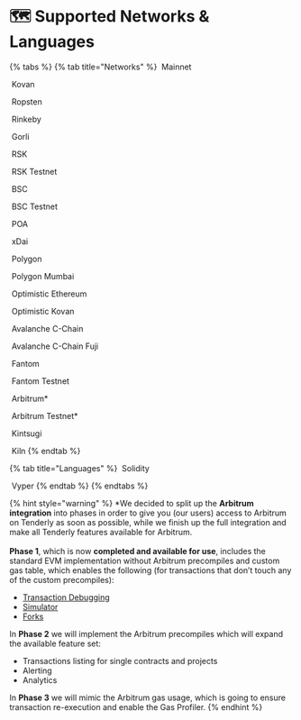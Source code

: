 # 🗺 Supported Networks & Languages

{% tabs %}
{% tab title="Networks" %}
<img src=".gitbook/assets/image (80) (1) (1) (1).png" alt="" data-size="line"> Mainnet

<img src=".gitbook/assets/image (85) (1) (1).png" alt="" data-size="line"> Kovan

<img src=".gitbook/assets/image (73).png" alt="" data-size="line"> Ropsten

<img src=".gitbook/assets/image (75) (1) (1).png" alt="" data-size="line"> Rinkeby

<img src=".gitbook/assets/image (74) (1) (1).png" alt="" data-size="line"> Gorli

<img src=".gitbook/assets/image (83) (1) (1) (1).png" alt="" data-size="line"> RSK

<img src=".gitbook/assets/image (71).png" alt="" data-size="line"> RSK Testnet

<img src=".gitbook/assets/image (82) (1) (1).png" alt="" data-size="line"> BSC

<img src=".gitbook/assets/image (88) (1) (1).png" alt="" data-size="line"> BSC Testnet

<img src=".gitbook/assets/image (86) (1) (1).png" alt="" data-size="line"> POA

<img src=".gitbook/assets/image (84) (1) (1).png" alt="" data-size="line"> xDai

<img src=".gitbook/assets/image (69) (1).png" alt="" data-size="line"> Polygon

<img src=".gitbook/assets/image (70) (1).png" alt="" data-size="line"> Polygon Mumbai

<img src=".gitbook/assets/image (87) (1) (1).png" alt="" data-size="line"> Optimistic Ethereum

<img src=".gitbook/assets/image (72).png" alt="" data-size="line"> Optimistic Kovan

<img src=".gitbook/assets/image (81) (1).png" alt="" data-size="line"> Avalanche C-Chain

<img src=".gitbook/assets/image (79) (1).png" alt="" data-size="line"> Avalanche C-Chain Fuji

<img src=".gitbook/assets/image (77) (1).png" alt="" data-size="line"> Fantom

<img src=".gitbook/assets/image (78) (1).png" alt="" data-size="line"> Fantom Testnet

<img src=".gitbook/assets/image (82).png" alt="" data-size="line"> Arbitrum\*

<img src=".gitbook/assets/image (83).png" alt="" data-size="line"> Arbitrum Testnet\*

<img src=".gitbook/assets/image (69).png" alt="" data-size="line"> Kintsugi

<img src=".gitbook/assets/image (79).png" alt="" data-size="line"> Kiln
{% endtab %}

{% tab title="Languages" %}
<img src=".gitbook/assets/logo.svg" alt="" data-size="line"> Solidity

<img src=".gitbook/assets/vyper-logo-square.png" alt="" data-size="line"> Vyper
{% endtab %}
{% endtabs %}

{% hint style="warning" %}
\*We decided to split up the **Arbitrum integration** into phases in order to give you (our users) access to Arbitrum on Tenderly as soon as possible, while we finish up the full integration and make all Tenderly features available for Arbitrum.\
\
**Phase 1**, which is now **completed and available for use**, includes the standard EVM implementation without Arbitrum precompiles and custom gas table, which enables the following (for transactions that don’t touch any of the custom precompiles):&#x20;

* [Transaction Debugging ](debugger/how-to-use-tenderly-debugger/)
* [Simulator ](simulations-and-forks/how-to-simulate-a-transaction/)
* [Forks ](simulations-and-forks/how-to-create-a-fork/)



In **Phase 2** we will implement the Arbitrum precompiles which will expand the available feature set:&#x20;

* Transactions listing for single contracts and projects&#x20;
* Alerting&#x20;
* Analytics&#x20;



In **Phase 3** we will mimic the Arbitrum gas usage, which is going to ensure transaction re-execution and enable the Gas Profiler.
{% endhint %}
